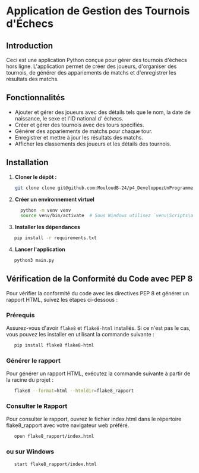 # Application de Gestion des Tournois d'Échecs

## Introduction

Ceci est une application Python conçue pour gérer des tournois d'échecs hors ligne.
L'application permet de créer des joueurs, d'organiser des tournois, de générer des appariements de matchs et
d'enregistrer les résultats des matchs.

## Fonctionnalités

- Ajouter et gérer des joueurs avec des détails tels que le nom, la date de naissance, le sexe et l'ID national d'
  échecs.
- Créer et gérer des tournois avec des tours spécifiés.
- Générer des appariements de matchs pour chaque tour.
- Enregistrer et mettre à jour les résultats des matchs.
- Afficher les classements des joueurs et les détails des tournois.

## Installation

1. **Cloner le dépôt :**

   ```sh
   git clone clone git@github.com:MouloudB-24/p4_DeveloppezUnProgrammeLogicielPython.git
   ```
2. **Créer un environnement virtuel**
    ```sh
      python -m venv venv
      source venv/bin/activate  # Sous Windows utilisez `venv\Scripts\activate`
   ```
3. **Installer les dépendances**

```sh
   pip install -r requirements.txt
   ```

4. **Lancer l'application**

```sh
   python3 main.py
   ```

## Vérification de la Conformité du Code avec PEP 8

Pour vérifier la conformité du code avec les directives PEP 8 et générer un rapport HTML, suivez les étapes 
ci-dessous :

### Prérequis

Assurez-vous d'avoir `flake8` et `flake8-html` installés. Si ce n'est pas le cas, vous pouvez les installer en utilisant
la commande suivante :

```sh
   pip install flake8 flake8-html
   ```

### Générer le rapport
Pour générer un rapport HTML, exécutez la commande suivante à partir de la racine du projet :

```sh
   flake8 --format=html --htmldir=flake8_rapport
   ```

### Consulter le Rapport
Pour consulter le rapport, ouvrez le fichier index.html dans le répertoire flake8_rapport avec votre navigateur 
web préféré.
```sh
   open flake8_rapport/index.html
   ```
### ou sur Windows
```sh
   start flake8_rapport/index.html
   ```